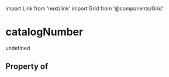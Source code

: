 import Link from 'next/link'
import Grid from '@components/Grid'

# catalogNumber

undefined

## Property of



